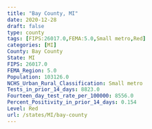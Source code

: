 ```yaml
---
title: "Bay County, MI"
date: 2020-12-28
draft: false
type: county
tags: [FIPS:26017.0,FEMA:5.0,Small metro,Red]
categories: [MI]
County: Bay County
State: MI
FIPS: 26017.0
FEMA_Region: 5.0
Population: 103126.0
NCHS_Urban_Rural_Classification: Small metro
Tests_in_prior_14_days: 8823.0
Fourteen_day_test_rate_per_100000: 8556.0
Percent_Positivity_in_prior_14_days: 0.154
Level: Red
url: /states/MI/bay-county
---
```



